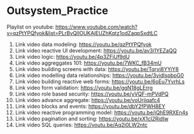 # Outsystem_Practice

Playlist on youtube: https://www.youtube.com/watch?v=qzPtYPQfyok&list=PLrBvQlIOUKAjEUZhKqtz1odZaqpSxdtLC

1. Link video data modeling: https://youtu.be/qzPtYPQfyok
2. Link video reactive UI development: https://youtu.be/av3i1YEZaQQ
3. Link video logic: https://youtu.be/4p3ZFiUf9dU
4. Link video aggreggates 101: https://youtu.be/7WKC_fB34mU
5. Link video building screens with data: https://youtu.be/Tqrvi8YYiY8
6. Link video modelling data relationships: https://youtu.be/3vidlspbpG0
7. Link video building reactive web forms: https://youtu.be/6oEu7YvrhLs
8. Link video form validation: https://youtu.be/ggN18gLErrg
9. Link video role based security: https://youtu.be/yVQF-mPVdPQ
10. Link video advance aggregate: https://youtu.be/voUrjiqafc4
11. Link video blocks and events: https://youtu.be/dbY2fPWH8EY
12. Link video reactive programming model: https://youtu.be/jQhE9RXEn4s
13. Link video pagination and sorting: https://youtu.be/xX1cI2RidIw
14. Link video SQL queries: https://youtu.be/Aq2i0LW2ntc
